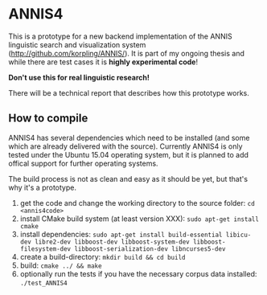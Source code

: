 ANNIS4
======

This is a prototype for a new backend implementation of the ANNIS linguistic search and visualization system (http://github.com/korpling/ANNIS/). 
It is part of my ongoing thesis and while there are test cases it is **highly experimental code**!

**Don't use this for real linguistic research!**

There will be a technical report that describes how this prototype works.

How to compile
---------------

ANNIS4 has several dependencies which need to be installed (and some which are already delivered with the source).
Currently ANNIS4 is only tested under the Ubuntu 15.04 operating system,
but it is planned to add offical support for further operating systems.

The build process is not as clean and easy as it should be yet, but that's why it's a prototype.  

1. get the code and change the working directory to the source folder: `cd <annis4code>`
2. install CMake build system (at least version XXX): `sudo apt-get install cmake`
3. install dependencies: `sudo apt-get install build-essential libicu-dev libre2-dev libboost-dev libboost-system-dev libboost-filesystem-dev libboost-serialization-dev libncurses5-dev`
4. create a build-directory: `mkdir build && cd build`
5. build: `cmake ../ && make`
6. optionally run the tests if you have the necessary corpus data installed: `./test_ANNIS4`
